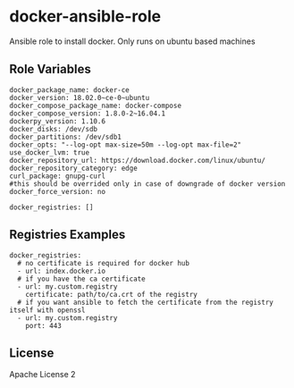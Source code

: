 # docker-ansible-role

Ansible role to install docker.
Only runs on ubuntu based machines

Role Variables
--------------

```
docker_package_name: docker-ce
docker_version: 18.02.0~ce-0~ubuntu
docker_compose_package_name: docker-compose
docker_compose_version: 1.8.0-2~16.04.1
dockerpy_version: 1.10.6
docker_disks: /dev/sdb
docker_partitions: /dev/sdb1
docker_opts: "--log-opt max-size=50m --log-opt max-file=2"
use_docker_lvm: true
docker_repository_url: https://download.docker.com/linux/ubuntu/
docker_repository_category: edge
curl_package: gnupg-curl
#this should be overrided only in case of downgrade of docker version
docker_force_version: no

docker_registries: []
```

Registries  Examples
----------
```
docker_registries:
  # no certificate is required for docker hub
  - url: index.docker.io
  # if you have the ca certificate
  - url: my.custom.registry
    certificate: path/to/ca.crt of the registry
  # if you want ansible to fetch the certificate from the registry itself with openssl
  - url: my.custom.registry
    port: 443
```
License
-------

Apache License 2
